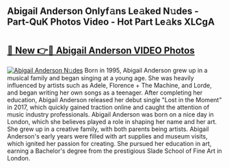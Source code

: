 ## Abigail Anderson Onlyf𝚊ns Le𝚊ked N𝚞des - Part-QuK Photos Video - Hot Part Le𝚊ks XLCgA

# <h2><a href="http://ac41246.deff.icu/?id=Abigail+Anderson">🔗 New 👉🔴 Abigail Anderson VIDEO Photos</a></h2>

[![Abigail Anderson N𝚞des](https://i.imgur.com/rIISA9y.gif)](http://ac41246.deff.icu/?id=Abigail+Anderson)
Born in 1995, Abigail Anderson grew up in a musical family and began singing at a young age. She was heavily influenced by artists such as Adele, Florence + The Machine, and Lorde, and began writing her own songs as a teenager. After completing her education, Abigail Anderson released her debut single "Lost in the Moment" in 2017, which quickly gained traction online and caught the attention of music industry professionals. Abigail Anderson was born on a nice day in London, which she believes played a role in shaping her name and her art. She grew up in a creative family, with both parents being artists. Abigail Anderson's early years were filled with art supplies and museum visits, which ignited her passion for creating. She pursued her education in art, earning a Bachelor's degree from the prestigious Slade School of Fine Art in London.
